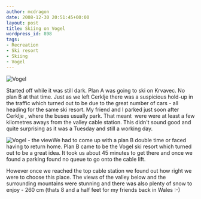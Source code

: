 ```yaml
---
author: mcdragon
date: 2008-12-30 20:51:45+00:00
layout: post
title: Skiing on Vogel
wordpress_id: 898
tags:
- Recreation
- Ski resort
- Skiing
- Vogel
---
```


![Vogel](https://img.mcdowell.si/2008/12/pc230028_smaller1-1.jpg)

Started off while it was still dark. Plan A was going to ski on Krvavec. No plan B at that time. Just as we left Cerklje there was a suspicious hold-up in the traffic which turned out to be due to the great number of cars - all heading for the same ski resort. My friend and I parked just soon after Cerklje , where the buses usually park. That meant  were were at least a few kilometres aways from the valley cable station. This didn't sound good and quite surprising as it was a Tuesday and still a working day.

![Vogel - the view](https://img.mcdowell.si/2008/12/pc230016_smaller1-1.jpg)We had to come up with a plan B double time or faced having to return home. Plan B came to be the Vogel ski resort which turned out to be a great idea. It took us about 45 minutes to get there and once we found a parking found no queue to go onto the cable lift.

However once we reached the top cable station we found out how right we were to choose this place. The views of the valley below and the surrounding mountains were stunning and there was also plenty of snow to enjoy - 260 cm (thats 8 and a half feet for my friends back in Wales :-)
